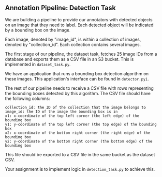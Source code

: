 ## Annotation Pipeline: Detection Task

We are building a pipeline to provide our annotators with detected objects on an image
that they need to label. Each detected object will be indicated by a bounding box on the image.

Each image, denoted by "image_id", is within a collection of images, denoted by "collection_id". 
Each collection contains several images. 

The first stage of our pipeline, the dataset task, fetches 25 image IDs from a database 
and exports them as a CSV file in an S3 bucket. This is implemented in `dataset_task.py`.

We have an application that runs a bounding box detection algorithm on these images.
This application's interface can be found in `detector.pyi`.

The rest of our pipeline needs to receive a CSV file with rows representing the bounding
boxes detected by this algorithm. The CSV file should have the following columns:

```
collection_id: the ID of the collection that the image belongs to
image_id: the ID of the image the bounding box is in
x1: x-coordinate of the top left corner (the left edge) of the bounding box
y1: y-coordinate of the top left corner (the top edge) of the bounding box
x2: x-coordinate of the bottom right corner (the right edge) of the bounding box
y2: y-coordinate of the bottom right corner (the bottom edge) of the bounding box
```

This file should be exported to a CSV file in the same bucket as the dataset CSV.

Your assignment is to implement logic in `detection_task.py` to achieve this.
